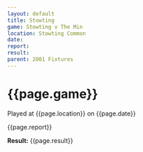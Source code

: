 ```yaml
---
layout: default
title: Stowting
game: Stowting v The Min
location: Stowting Common
date: 
report: 
result: 
parent: 2001 Fixtures
---
```


# {{page.game}}

Played at {{page.location}} on {{page.date}}

{{page.report}}

**Result:** {{page.result}}

